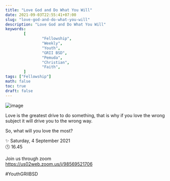 ```yaml
---
title: "Love God and Do What You Will"
date: 2021-09-03T22:55:41+07:00
slug: "love-god-and-do-what-you-will"
description: "Love God and Do What You Will"
keywords:
        [
                "Fellowship",
                "Weekly",
                "Youth",
                "GRII BSD",
                "Pemuda",
                "Christian",
                "Faith",
        ]
tags: ["Fellowship"]
math: false
toc: true
draft: false
---
```


![image](/images/events/20210904.jpeg)

Love is the greatest drive to do something, that is why if you love the wrong subject it will drive you to the wrong way.

So, what will you love the most?

✨ Saturday, 4 September 2021\
🕓 16.45

Join us through zoom\
https://us02web.zoom.us/j/98569521706

#YouthGRIIBSD
